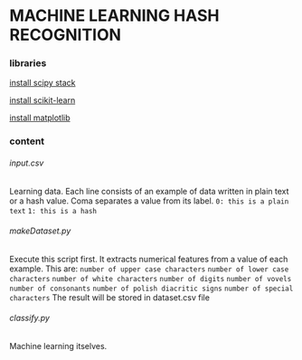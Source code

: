 # MACHINE LEARNING HASH RECOGNITION 
### libraries
[install scipy stack](https://www.scipy.org/install.html)

[install scikit-learn](http://scikit-learn.org/stable/install.html)

[install matplotlib](https://matplotlib.org/users/installing.html)

### content
###### input.csv
Learning data. Each line consists of an example of data written in plain text or a hash value. Coma separates a value from its label. 
```0: this is a plain text```
```1: this is a hash```

###### makeDataset.py
Execute this script first. It extracts numerical features from a value of each example. This are:
```number of upper case characters```
```number of lower case characters```
```number of white characters```
```number of digits```
```number of vovels```
```number of consonants```
```number of polish diacritic signs```
```number of special characters```
The result will be stored in dataset.csv file

###### classify.py
Machine learning itselves.
